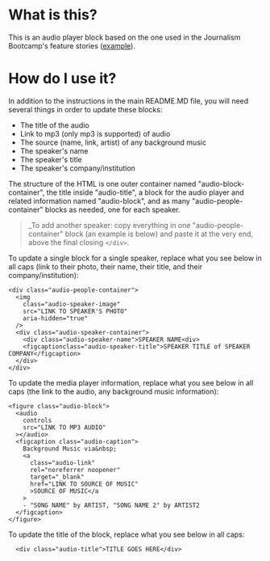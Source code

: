 # What is this?

This is an audio player block based on the one used in the Journalism Bootcamp's feature stories ([example](https://journalism.csis.org/from-grocery-store-to-landfill-addressing-food-waste-at-the-household-level/)).

# How do I use it?

In addition to the instructions in the main README.MD file, you will need several things in order to update these blocks:

- The title of the audio
- Link to mp3 (only mp3 is supported) of audio
- The source (name, link, artist) of any background music
- The speaker's name
- The speaker's title
- The speaker's company/institution

The structure of the HTML is one outer container named "audio-block-container", the title inside "audio-title", a block for the audio player and related information named "audio-block", and as many "audio-people-container" blocks as needed, one for each speaker.

> \_To add another speaker: copy everything in one "audio-people-container" block (an example is below) and paste it at the very end, above the final closing `</div>`.

To update a single block for a single speaker, replace what you see below in all caps (link to their photo, their name, their title, and their company/institution):

```
<div class="audio-people-container">
  <img
    class="audio-speaker-image"
    src="LINK TO SPEAKER'S PHOTO"
    aria-hidden="true"
  />
  <div class="audio-speaker-container">
    <div class="audio-speaker-name">SPEAKER NAME<div>
    <figcaptionclass="audio-speaker-title">SPEAKER TITLE of SPEAKER COMPANY</figcaption>
  </div>
</div>
```

To update the media player information, replace what you see below in all caps (the link to the audio, any background music information):

```
<figure class="audio-block">
  <audio
    controls
    src="LINK TO MP3 AUDIO"
  ></audio>
  <figcaption class="audio-caption">
    Background Music via&nbsp;
    <a
      class="audio-link"
      rel="noreferrer noopener"
      target="_blank"
      href="LINK TO SOURCE OF MUSIC"
      >SOURCE OF MUSIC</a
    >
    - "SONG NAME" by ARTIST, "SONG NAME 2" by ARTIST2
  </figcaption>
</figure>
```

To update the title of the block, replace what you see below in all caps:

```
  <div class="audio-title">TITLE GOES HERE</div>
```
